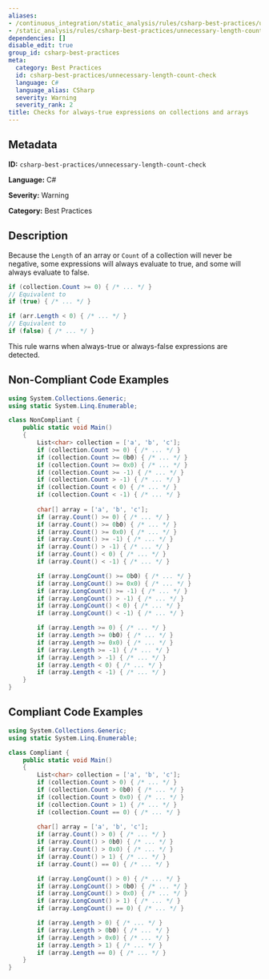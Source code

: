 ```yaml
---
aliases:
- /continuous_integration/static_analysis/rules/csharp-best-practices/unnecessary-length-count-check
- /static_analysis/rules/csharp-best-practices/unnecessary-length-count-check
dependencies: []
disable_edit: true
group_id: csharp-best-practices
meta:
  category: Best Practices
  id: csharp-best-practices/unnecessary-length-count-check
  language: C#
  language_alias: CSharp
  severity: Warning
  severity_rank: 2
title: Checks for always-true expressions on collections and arrays
---
```

<!--  SOURCED FROM https://github.com/DataDog/datadog-static-analyzer-rule-docs -->


## Metadata
**ID:** `csharp-best-practices/unnecessary-length-count-check`

**Language:** C#

**Severity:** Warning

**Category:** Best Practices

## Description
Because the `Length` of an array or `Count` of a collection will never be negative, some expressions will always evaluate to true, and some will always evaluate to false.

```csharp
if (collection.Count >= 0) { /* ... */ }
// Equivalent to
if (true) { /* ... */ }

if (arr.Length < 0) { /* ... */ }
// Equivalent to
if (false) { /* ... */ }
```

This rule warns when always-true or always-false expressions are detected.

## Non-Compliant Code Examples
```csharp
using System.Collections.Generic;
using static System.Linq.Enumerable;

class NonCompliant {
    public static void Main()
    {
        List<char> collection = ['a', 'b', 'c'];
        if (collection.Count >= 0) { /* ... */ }
        if (collection.Count >= 0b0) { /* ... */ }
        if (collection.Count >= 0x0) { /* ... */ }
        if (collection.Count >= -1) { /* ... */ }
        if (collection.Count > -1) { /* ... */ }
        if (collection.Count < 0) { /* ... */ }
        if (collection.Count < -1) { /* ... */ }
		
        char[] array = ['a', 'b', 'c'];
        if (array.Count() >= 0) { /* ... */ }
        if (array.Count() >= 0b0) { /* ... */ }
        if (array.Count() >= 0x0) { /* ... */ }
        if (array.Count() >= -1) { /* ... */ }
        if (array.Count() > -1) { /* ... */ }
        if (array.Count() < 0) { /* ... */ }
        if (array.Count() < -1) { /* ... */ }

        if (array.LongCount() >= 0b0) { /* ... */ }
        if (array.LongCount() >= 0x0) { /* ... */ }
        if (array.LongCount() >= -1) { /* ... */ }
        if (array.LongCount() > -1) { /* ... */ }
        if (array.LongCount() < 0) { /* ... */ }
        if (array.LongCount() < -1) { /* ... */ }

        if (array.Length >= 0) { /* ... */ }
        if (array.Length >= 0b0) { /* ... */ }
        if (array.Length >= 0x0) { /* ... */ }
        if (array.Length >= -1) { /* ... */ }
        if (array.Length > -1) { /* ... */ }
        if (array.Length < 0) { /* ... */ }
        if (array.Length < -1) { /* ... */ }
    }
}

```

## Compliant Code Examples
```csharp
using System.Collections.Generic;
using static System.Linq.Enumerable;

class Compliant {
    public static void Main()
    {
        List<char> collection = ['a', 'b', 'c'];
        if (collection.Count > 0) { /* ... */ }
        if (collection.Count > 0b0) { /* ... */ }
        if (collection.Count > 0x0) { /* ... */ }
        if (collection.Count > 1) { /* ... */ }
        if (collection.Count == 0) { /* ... */ }
		
        char[] array = ['a', 'b', 'c'];
        if (array.Count() > 0) { /* ... */ }
        if (array.Count() > 0b0) { /* ... */ }
        if (array.Count() > 0x0) { /* ... */ }
        if (array.Count() > 1) { /* ... */ }
        if (array.Count() == 0) { /* ... */ }

        if (array.LongCount() > 0) { /* ... */ }
        if (array.LongCount() > 0b0) { /* ... */ }
        if (array.LongCount() > 0x0) { /* ... */ }
        if (array.LongCount() > 1) { /* ... */ }
        if (array.LongCount() == 0) { /* ... */ }

        if (array.Length > 0) { /* ... */ }
        if (array.Length > 0b0) { /* ... */ }
        if (array.Length > 0x0) { /* ... */ }
        if (array.Length > 1) { /* ... */ }
        if (array.Length == 0) { /* ... */ }
    }
}

```
